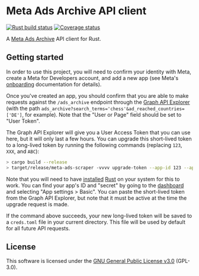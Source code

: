 # Meta Ads Archive API client

[![Rust build status](https://img.shields.io/github/actions/workflow/status/travisbrown/meta-ads-scraper/ci.yaml?branch=main)](https://github.com/travisbrown/meta-ads-scraper/actions)
[![Coverage status](https://img.shields.io/codecov/c/github/travisbrown/meta-ads-scraper/main.svg)](https://codecov.io/github/travisbrown/meta-ads-scraper)

A [Meta Ads Archive][meta-ads-archive] API client for Rust.

## Getting started

In order to use this project, you will need to confirm your identity with Meta, create a Meta for Developers account, and add a new app
(see Meta's [onboarding][onboarding] documentation for details).

Once you've created an app, you should confirm that you are able to make requests against the `/ads_archive` endpoint through the [Graph API Explorer][graph-api-explorer]
(with the path `ads_archive?search_terms='chess'&ad_reached_countries=['DE']`, for example). Note that the "User or Page" field should be set to "User Token".

The Graph API Explorer will give you a User Access Token that you can use here, but it will only last a few hours.
You can upgrade this short-lived token to a long-lived token by running the following commands (replacing `123`, `XXX`, and `ABC`):

```bash
> cargo build --release
> target/release/meta-ads-scraper -vvvv upgrade-token --app-id 123 --app-secret XXX --token ABC > creds.toml
```

Note that you will need to have [installed][rust-installation] [Rust][rust] on your system for this to work.
You can find your app's ID and "secret" by going to the [dashboard][facebook-apps] and selecting "App settings > Basic".
You can paste the short-lived token from the Graph API Explorer, but note that it must be active at the time the upgrade request is made.

If the command above succeeds, your new long-lived token will be saved to a `creds.toml` file in your current directory.
This file will be used by default for all future API requests.

## License

This software is licensed under the [GNU General Public License v3.0][gpl-v3] (GPL-3.0).

[facebook-apps]: https://developers.facebook.com/apps/
[gpl-v3]: https://www.gnu.org/licenses/gpl-3.0.en.html
[graph-api-explorer]: https://developers.facebook.com/tools/explorer/
[meta-ads-archive]: https://developers.facebook.com/docs/graph-api/reference/ads_archive/
[onboarding]: https://www.facebook.com/ads/library/api/?source=onboarding
[rust]: https://rust-lang.org/
[rust-installation]: https://doc.rust-lang.org/cargo/getting-started/installation.html
